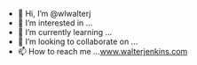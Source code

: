 - 👋 Hi, I’m @wlwalterj
- 👀 I’m interested in ...
- 🌱 I’m currently learning ...
- 💞️ I’m looking to collaborate on ...
- 📫 How to reach me ...www.walterjenkins.com

<!---
wlwalterj/wlwalterj is a ✨ special ✨ repository because its `README.md` (this file) appears on your GitHub profile.
You can click the Preview link to take a look at your changes.
--->
